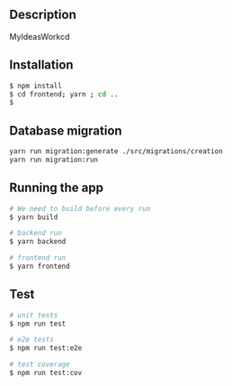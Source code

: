 
## Description

MyIdeasWorkcd 

## Installation

```bash
$ npm install
$ cd frontend; yarn ; cd ..
$ 
```

## Database migration
```bash
yarn run migration:generate ./src/migrations/creation
yarn run migration:run
```

## Running the app

```bash
# We need to build before every run
$ yarn build

# backend run
$ yarn backend

# frontend run
$ yarn frontend
```

## Test

```bash
# unit tests
$ npm run test

# e2e tests
$ npm run test:e2e

# test coverage
$ npm run test:cov
```

